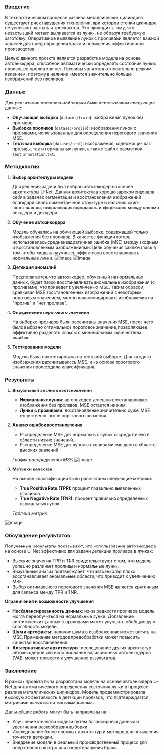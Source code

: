 

### Введение

В технологическом процессе разлива металлических цилиндров существует риск нарушения технологии, при котором стенки цилиндра не успевают застыть и трескаются. Это приводит к тому, что незастывший металл выливается из лунки, не образуя требуемую заготовку. Оперативное выявление лунок с проливами является важной задачей для предотвращения брака и повышения эффективности производства.

Целью данного проекта является разработка модели на основе автоэнкодера, способной автоматически определять состояние лунки: произошел пролив или нет. Проливы являются относительно редким явлением, поэтому в наличии имеется значительно больше изображений без проливов.

### Данные

Для реализации поставленной задачи были использованы следующие данные:

- **Обучающая выборка** (`dataset/train`): изображения лунок без проливов.
- **Выборка проливов** (`dataset/proliv`): изображения лунок с проливами, использованные для определения порогового значения MSE.
- **Тестовая выборка** (`dataset/test`): изображения, содержащие как проливы, так и нормальные лунки, а также файл с разметкой `test_annotation.txt`.

### Методология

1. **Выбор архитектуры модели**

   Для решения задачи был выбран автоэнкодер на основе архитектуры U-Net. Данная архитектура хорошо зарекомендовала себя в задачах сегментации и восстановления изображений благодаря своей симметричной структуре и наличию скип-коннекшенов, позволяющих передавать информацию между слоями энкодера и декодера.

2. **Обучение автоэнкодера**

   Модель обучалась на обучающей выборке, содержащей только изображения без проливов. В качестве функции потерь использовалась среднеквадратичная ошибка (MSE) между входным и восстановленным изображениями. Цель обучения заключалась в том, чтобы модель научилась эффективно восстанавливать нормальные лунки.
![image](https://github.com/user-attachments/assets/9939825f-b637-4415-99ad-f60db22fd8e8)
![image](https://github.com/user-attachments/assets/fcf140d1-80dc-4d7a-9e59-597f4fede638)

3. **Детекция аномалий**

   Предполагается, что автоэнкодер, обученный на нормальных данных, будет плохо восстанавливать аномальные изображения (с проливами), что приведет к увеличению MSE. Таким образом, сравнивая MSE восстановленных изображений с некоторым пороговым значением, можно классифицировать изображения на "пролив" и "нет пролива".

4. **Определение порогового значения**

   На выборке проливов были рассчитаны значения MSE, после чего было выбрано оптимальное пороговое значение, позволяющее эффективно разделять классы с минимальным количеством ошибок.

5. **Тестирование модели**

   Модель была протестирована на тестовой выборке. Для каждого изображения рассчитывалось MSE, и на основе порогового значения происходила классификация.

### Результаты

1. **Визуальный анализ восстановления**

   - **Нормальные лунки**: автоэнкодер успешно восстанавливает изображения без проливов, MSE остается низким.
   - **Лунки с проливами**: восстановление значительно хуже, MSE существенно выше порогового значения.



2. **Анализ ошибок восстановления**

   - Распределение MSE для нормальных лунок сосредоточено в области низких значений.
   - Распределение MSE для лунок с проливами смещено в область высоких значений.

   *График распределения MSE:*
![image](https://github.com/user-attachments/assets/b124d202-98c0-4839-bc68-c9933c0e78f0)


3. **Метрики качества**

   На основе классификации были рассчитаны следующие метрики:

   - **True Positive Rate (TPR)**: процент правильно выявленных проливов.
   - **True Negative Rate (TNR)**: процент правильно определенных нормальных лунок.

   *Таблица метрик:*

![image](https://github.com/user-attachments/assets/4d4c6cda-f328-484e-b9e7-4b056f31807e)

### Обсуждение результатов

Полученные результаты показывают, что использование автоэнкодера на основе U-Net эффективно для задачи детекции проливов в лунках:

- Высокие значения TPR и TNR свидетельствуют о том, что модель успешно различает проливы и нормальные лунки.
- Визуальный анализ подтверждает, что автоэнкодер плохо восстанавливает аномальные области, что приводит к увеличению MSE.
- Выбор оптимального порогового значения MSE является критичным для баланса между TPR и TNR.

**Ограничения и возможности улучшения:**

- **Несбалансированность данных**: из-за редкости проливов модель могла переобучиться на нормальные лунки. Добавление синтетических данных с проливами может улучшить обобщающую способность модели.
- **Шум и артефакты**: наличие шума в изображениях может влиять на MSE. Применение методов предобработки может повысить качество восстановления.
- **Альтернативные архитектуры**: исследование других архитектур автоэнкодеров или использование вариационных автоэнкодеров (VAE) может привести к улучшению результатов.

### Заключение

В рамках проекта была разработана модель на основе автоэнкодера U-Net для автоматического определения состояния лунки в процессе разлива металлических цилиндров. Модель продемонстрировала высокую эффективность в детекции проливов, что подтверждается метриками качества на тестовых данных.

Дальнейшие работы могут быть направлены на:

- Улучшение качества модели путем балансировки данных и увеличения разнообразия выборки.
- Исследование более сложных архитектур и методов для повышения точности детекции.
- Внедрение модели в реальный производственный процесс для оперативного контроля и предотвращения брака.

